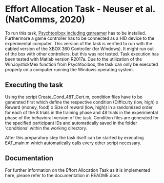 # Effort Allocation Task - Neuser et al. (NatComms, 2020)

To run this task, [Psychtoolbox including gstreamer](http://psychtoolbox.org/) has to be installed. Furthermore a game controller has to be connected as a HID device to the experimental computer. This version of the task is verified to run with the cabled version of the XBOX 360 Controller (for Windows). It might run out of the box with other controllers, but this was not tested. 
Task execution has been tested with Matlab version R2017a. Due to the utilization of the WinJoystickMex function from Psychtoolbox, the task can only be executed properly on a computer running the Windows operating system.


## Executing the task

Using the script Create_Cond_48T_Cert.m, condition files have to be generated first which define the respective condition (Difficulty (low, high) x Reward (money, food) x Size of reward (low, high)) in a randomized order for each of the 8 trials in the training phase and 48 trials in the experimental phase of the behavioral version of the task. Condition files are generated for the specified participant IDs and automatically saved in the folder 'conditions' within the working directory.

After this preparatory step the task itself can be started by executing EAT_main.m which automatically calls every other script necessary.


## Documentation
For further information on the Effort Allocation Task as it is implemented here, please refer to the documentation in README.docx